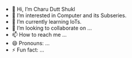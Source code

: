 - 👋 Hi, I’m Charu Dutt Shukl
- 👀 I’m interested in Computer and its Subseries.
- 🌱 I’m currently learning IoTs.
- 💞️ I’m looking to collaborate on ...
- 📫 How to reach me ...
- 😄 Pronouns: ...
- ⚡ Fun fact: ...

<!---
cdsjzr/cdsjzr is a ✨ special ✨ repository because its `README.md` (this file) appears on your GitHub profile.
You can click the Preview link to take a look at your changes.
--->
